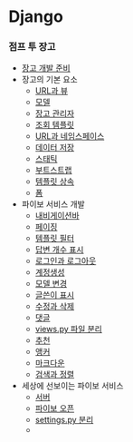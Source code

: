 # Django



### 점프 투 장고

- [장고 개발 준비](https://github.com/p-chanmin/TIL/blob/main/Django/%EC%A0%90%ED%94%84%20%ED%88%AC%20%EC%9E%A5%EA%B3%A0/1-00.%20%EC%9E%A5%EA%B3%A0%20%EA%B0%9C%EB%B0%9C%20%EC%A4%80%EB%B9%84.md)
- 장고의 기본 요소
  - [URL과 뷰](https://github.com/p-chanmin/TIL/blob/main/Django/%EC%A0%90%ED%94%84%20%ED%88%AC%20%EC%9E%A5%EA%B3%A0/2-01.%20URL%EA%B3%BC%20%EB%B7%B0.md)
  - [모델](https://github.com/p-chanmin/TIL/blob/main/Django/%EC%A0%90%ED%94%84%20%ED%88%AC%20%EC%9E%A5%EA%B3%A0/2-02.%20%EB%AA%A8%EB%8D%B8.md)
  - [장고 관리자](https://github.com/p-chanmin/TIL/blob/main/Django/%EC%A0%90%ED%94%84%20%ED%88%AC%20%EC%9E%A5%EA%B3%A0/2-03.%20%EC%9E%A5%EA%B3%A0%20%EA%B4%80%EB%A6%AC%EC%9E%90.md)
  - [조회 템플릿](https://github.com/p-chanmin/TIL/blob/main/Django/%EC%A0%90%ED%94%84%20%ED%88%AC%20%EC%9E%A5%EA%B3%A0/2-04.%20%EC%A1%B0%ED%9A%8C%EC%99%80%20%ED%85%9C%ED%94%8C%EB%A6%BF.md)
  - [URL과 네임스페이스](https://github.com/p-chanmin/TIL/blob/main/Django/%EC%A0%90%ED%94%84%20%ED%88%AC%20%EC%9E%A5%EA%B3%A0/2-05.%20URL%EA%B3%BC%20%EB%84%A4%EC%9E%84%EC%8A%A4%ED%8E%98%EC%9D%B4%EC%8A%A4.md)
  - [데이터 저장](https://github.com/p-chanmin/TIL/blob/main/Django/%EC%A0%90%ED%94%84%20%ED%88%AC%20%EC%9E%A5%EA%B3%A0/2-06.%20%EB%8D%B0%EC%9D%B4%ED%84%B0%20%EC%A0%80%EC%9E%A5.md)
  - [스태틱](https://github.com/p-chanmin/TIL/blob/main/Django/%EC%A0%90%ED%94%84%20%ED%88%AC%20%EC%9E%A5%EA%B3%A0/2-07.%20%EC%8A%A4%ED%83%9C%ED%8B%B1.md)
  - [부트스트랩](https://github.com/p-chanmin/TIL/blob/main/Django/%EC%A0%90%ED%94%84%20%ED%88%AC%20%EC%9E%A5%EA%B3%A0/2-08.%20%EB%B6%80%ED%8A%B8%EC%8A%A4%ED%8A%B8%EB%9E%A9.md)
  - [템플릿 상속](https://github.com/p-chanmin/TIL/blob/main/Django/%EC%A0%90%ED%94%84%20%ED%88%AC%20%EC%9E%A5%EA%B3%A0/2-09.%20%ED%85%9C%ED%94%8C%EB%A6%BF%20%EC%83%81%EC%86%8D.md)
  - [폼](https://github.com/p-chanmin/TIL/blob/main/Django/%EC%A0%90%ED%94%84%20%ED%88%AC%20%EC%9E%A5%EA%B3%A0/2-10.%20%ED%8F%BC.md)
- 파이보 서비스 개발
  - [내비게이션바](https://github.com/p-chanmin/TIL/blob/main/Django/%EC%A0%90%ED%94%84%20%ED%88%AC%20%EC%9E%A5%EA%B3%A0/3-01.%20%EB%82%B4%EB%B9%84%EA%B2%8C%EC%9D%B4%EC%85%98%EB%B0%94.md)
  - [페이징](https://github.com/p-chanmin/TIL/blob/main/Django/%EC%A0%90%ED%94%84%20%ED%88%AC%20%EC%9E%A5%EA%B3%A0/3-02.%20%ED%8E%98%EC%9D%B4%EC%A7%95.md)
  - [템플릿 필터](https://github.com/p-chanmin/TIL/blob/main/Django/%EC%A0%90%ED%94%84%20%ED%88%AC%20%EC%9E%A5%EA%B3%A0/3-03.%20%ED%85%9C%ED%94%8C%EB%A6%BF%20%ED%95%84%ED%84%B0.md)
  - [답변 개수 표시](https://github.com/p-chanmin/TIL/blob/main/Django/%EC%A0%90%ED%94%84%20%ED%88%AC%20%EC%9E%A5%EA%B3%A0/3-04.%20%EB%8B%B5%EB%B3%80%20%EA%B0%9C%EC%88%98%20%ED%91%9C%EC%8B%9C.md)
  - [로그인과 로그아웃](https://github.com/p-chanmin/TIL/blob/main/Django/%EC%A0%90%ED%94%84%20%ED%88%AC%20%EC%9E%A5%EA%B3%A0/3-05.%20%EB%A1%9C%EA%B7%B8%EC%9D%B8%EA%B3%BC%20%EB%A1%9C%EA%B7%B8%EC%95%84%EC%9B%83.md)
  - [계정생성](https://github.com/p-chanmin/TIL/blob/main/Django/%EC%A0%90%ED%94%84%20%ED%88%AC%20%EC%9E%A5%EA%B3%A0/3-06.%20%EA%B3%84%EC%A0%95%EC%83%9D%EC%84%B1.md)
  - [모델 변경](https://github.com/p-chanmin/TIL/blob/main/Django/%EC%A0%90%ED%94%84%20%ED%88%AC%20%EC%9E%A5%EA%B3%A0/3-07.%20%EB%AA%A8%EB%8D%B8%20%EB%B3%80%EA%B2%BD.md)
  - [글쓴이 표시](https://github.com/p-chanmin/TIL/blob/main/Django/%EC%A0%90%ED%94%84%20%ED%88%AC%20%EC%9E%A5%EA%B3%A0/3-08.%20%EA%B8%80%EC%93%B4%EC%9D%B4%20%ED%91%9C%EC%8B%9C.md)
  - [수정과 삭제](https://github.com/p-chanmin/TIL/blob/main/Django/%EC%A0%90%ED%94%84%20%ED%88%AC%20%EC%9E%A5%EA%B3%A0/3-09.%20%EC%88%98%EC%A0%95%EA%B3%BC%20%EC%82%AD%EC%A0%9C.md)
  - [댓글](https://github.com/p-chanmin/TIL/blob/main/Django/%EC%A0%90%ED%94%84%20%ED%88%AC%20%EC%9E%A5%EA%B3%A0/3-10.%20%EB%8C%93%EA%B8%80.md)
  - [views.py 파일 분리](https://github.com/p-chanmin/TIL/blob/main/Django/%EC%A0%90%ED%94%84%20%ED%88%AC%20%EC%9E%A5%EA%B3%A0/3-11.%20views.py%20%ED%8C%8C%EC%9D%BC%20%EB%B6%84%EB%A6%AC.md)
  - [추천](https://github.com/p-chanmin/TIL/blob/main/Django/%EC%A0%90%ED%94%84%20%ED%88%AC%20%EC%9E%A5%EA%B3%A0/3-12.%20%EC%B6%94%EC%B2%9C.md)
  - [앵커](https://github.com/p-chanmin/TIL/blob/main/Django/%EC%A0%90%ED%94%84%20%ED%88%AC%20%EC%9E%A5%EA%B3%A0/3-13.%20%EC%95%B5%EC%BB%A4.md)
  - [마크다운](https://github.com/p-chanmin/TIL/blob/main/Django/%EC%A0%90%ED%94%84%20%ED%88%AC%20%EC%9E%A5%EA%B3%A0/3-14.%20%EB%A7%88%ED%81%AC%EB%8B%A4%EC%9A%B4.md)
  - [검색과 정렬](https://github.com/p-chanmin/TIL/blob/main/Django/%EC%A0%90%ED%94%84%20%ED%88%AC%20%EC%9E%A5%EA%B3%A0/3-15.%20%EA%B2%80%EC%83%89%EA%B3%BC%20%EC%A0%95%EB%A0%AC.md)
- 세상에 선보이는 파이보 서비스
  * [서버](https://github.com/p-chanmin/TIL/blob/main/Django/%EC%A0%90%ED%94%84%20%ED%88%AC%20%EC%9E%A5%EA%B3%A0/4-01.%20%EC%84%9C%EB%B2%84.md)
  * [파이보 오픈](https://github.com/p-chanmin/TIL/blob/main/Django/%EC%A0%90%ED%94%84%20%ED%88%AC%20%EC%9E%A5%EA%B3%A0/4-02.%20%ED%8C%8C%EC%9D%B4%EB%B3%B4%20%EC%98%A4%ED%94%88.md)
  * [settings.py 분리](https://github.com/p-chanmin/TIL/blob/main/Django/%EC%A0%90%ED%94%84%20%ED%88%AC%20%EC%9E%A5%EA%B3%A0/4-03.%20settings.py%20%EB%B6%84%EB%A6%AC.md)
  * 